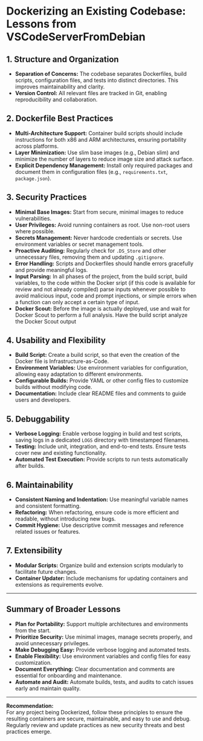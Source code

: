 <!--
Generated by Copilot (GPT-4.1)
Description: This report summarizes key lessons and best practices for Dockerizing an existing codebase, with a focus on security, maintainability, usability, and flexibility. The analysis is based on the VSCodeServerFromDebian repository, but the principles apply broadly to other software projects.
-->

# Dockerizing an Existing Codebase: Lessons from VSCodeServerFromDebian

## 1. **Structure and Organization**
- **Separation of Concerns:** The codebase separates Dockerfiles, build scripts, configuration files, and tests into distinct directories. This improves maintainability and clarity.
- **Version Control:** All relevant files are tracked in Git, enabling reproducibility and collaboration.

## 2. **Dockerfile Best Practices**
- **Multi-Architecture Support:** Container build scripts should include instructions for both x86 and ARM architectures, ensuring portability across platforms.
- **Layer Minimization:** Use slim base images (e.g., Debian slim) and minimize the number of layers to reduce image size and attack surface.
- **Explicit Dependency Management:** Install only required packages and document them in configuration files (e.g., `requirements.txt`, `package.json`).

## 3. **Security Practices**
- **Minimal Base Images:** Start from secure, minimal images to reduce vulnerabilities.
- **User Privileges:** Avoid running containers as root. Use non-root users where possible.
- **Secrets Management:** Never hardcode credentials or secrets. Use environment variables or secret management tools.
- **Proactive Auditing:** Regularly check for `.DS_Store` and other unnecessary files, removing them and updating `.gitignore`.
- **Error Handling:** Scripts and Dockerfiles should handle errors gracefully and provide meaningful logs.
- **Input Parsing:** In all phases of the project, from the build script, build variables, to the code within the Docker sript (if this code is available for review and not already compiled) parse inputs whenever possible to avoid malicious input, code and prompt injections, or simple errors when a function can only accept a certain type of input.
- **Docker Scout:** Before the image is actually deployed, use and wait for Docker Scout to perform a full analysis. Have the build script analyze the Docker Scout output 

## 4. **Usability and Flexibility**
- **Build Script:** Create a build script, so that even the creation of the Docker file is Infrastructure-as-Code.
- **Environment Variables:** Use environment variables for configuration, allowing easy adaptation to different environments.
- **Configurable Builds:** Provide YAML or other config files to customize builds without modifying code.
- **Documentation:** Include clear README files and comments to guide users and developers.

## 5. **Debuggability**
- **Verbose Logging:** Enable verbose logging in build and test scripts, saving logs in a dedicated `LOGS` directory with timestamped filenames.
- **Testing:** Include unit, integration, and end-to-end tests. Ensure tests cover new and existing functionality.
- **Automated Test Execution:** Provide scripts to run tests automatically after builds.

## 6. **Maintainability**
- **Consistent Naming and Indentation:** Use meaningful variable names and consistent formatting.
- **Refactoring:** When refactoring, ensure code is more efficient and readable, without introducing new bugs.
- **Commit Hygiene:** Use descriptive commit messages and reference related issues or features.

## 7. **Extensibility**
- **Modular Scripts:** Organize build and extension scripts modularly to facilitate future changes.
- **Container Updater:** Include mechanisms for updating containers and extensions as requirements evolve.

---

## **Summary of Broader Lessons**

- **Plan for Portability:** Support multiple architectures and environments from the start.
- **Prioritize Security:** Use minimal images, manage secrets properly, and avoid unnecessary privileges.
- **Make Debugging Easy:** Provide verbose logging and automated tests.
- **Enable Flexibility:** Use environment variables and config files for easy customization.
- **Document Everything:** Clear documentation and comments are essential for onboarding and maintenance.
- **Automate and Audit:** Automate builds, tests, and audits to catch issues early and maintain quality.

---

**Recommendation:**  
For any project being Dockerized, follow these principles to ensure the resulting containers are secure, maintainable, and easy to use and debug. Regularly review and update practices as new security threats and best practices emerge.
